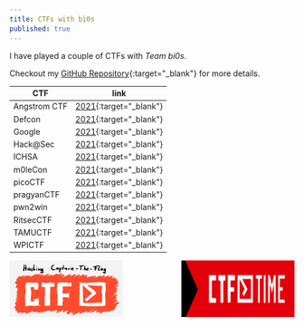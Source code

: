 ```yaml
---
title: CTFs with bi0s
published: true
---
```

I have played a couple of CTFs with *Team bi0s*.

 Checkout my [GitHub Repository](https://github.com/RanitPradhan/bi0s/tree/master/CTFs){:target="_blank"} for more details.

| CTF           | link                                                         |
|---------------|--------------------------------------------------------------|
| Angstrom CTF  | [2021](https://github.com/RanitPradhan/bi0s/tree/master/CTFs/documents/AngstromCTF){:target="_blank"}|
| Defcon        | [2021](https://github.com/RanitPradhan/bi0s/tree/master/CTFs/documents/Defcon){:target="_blank"}|
| Google        | [2021](https://github.com/RanitPradhan/bi0s/tree/master/CTFs/documents/Google){:target="_blank"}|
| Hack@Sec      | [2021](https://github.com/RanitPradhan/bi0s/tree/master/CTFs/documents/Hack@Sec_21){:target="_blank"}|
| ICHSA         | [2021](https://github.com/RanitPradhan/bi0s/tree/master/CTFs/documents/ICHSA){:target="_blank"}|
| m0leCon       | [2021](https://github.com/RanitPradhan/bi0s/tree/master/CTFs/documents/m0leCon){:target="_blank"}|
| picoCTF       | [2021](https://github.com/RanitPradhan/bi0s/tree/master/CTFs/documents/picoCTF){:target="_blank"}|
| pragyanCTF    | [2021](https://github.com/RanitPradhan/bi0s/tree/master/CTFs/documents/pragyanCTF){:target="_blank"}|
| pwn2win       | [2021](https://github.com/RanitPradhan/bi0s/tree/master/CTFs/documents/pwn2win){:target="_blank"}|
| RitsecCTF     | [2021](https://github.com/RanitPradhan/bi0s/tree/master/CTFs/documents/RitsecCTF){:target="_blank"}|
| TAMUCTF       | [2021](https://github.com/RanitPradhan/bi0s/tree/master/CTFs/documents/TAMUCTF){:target="_blank"}|
| WPICTF        | [2021](https://github.com/RanitPradhan/bi0s/tree/master/CTFs/documents/WPICTF){:target="_blank"}|


<img align="left" width="200" height="100" src="https://raw.githubusercontent.com/RanitPradhan/blog/master/Images/CTF-1.png">

<img align="right" width="200" height="100" src="https://raw.githubusercontent.com/RanitPradhan/blog/master/Images/CTF-Time.png">

